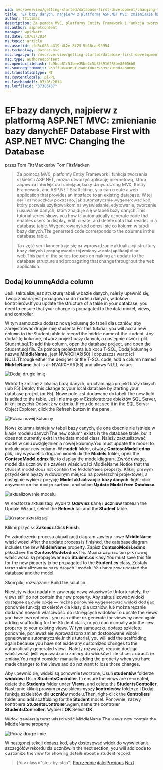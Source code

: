 ```yaml
---
uid: mvc/overview/getting-started/database-first-development/changing-the-database
title: 'EF bazy danych, najpierw z platformą ASP.NET MVC: zmienianie bazy danych | Dokumentacja firmy Microsoft'
author: tfitzmac
description: Za pomocą MVC, platformy Entity Framework i funkcja tworzenia szkieletu ASP.NET, można utworzyć aplikację internetową, która zapewnia interfejs do istniejącej bazy danych. Ten samouczek seri...
ms.author: aspnetcontent
manager: wpickett
ms.date: 10/01/2014
ms.topic: article
ms.assetid: cfd5c083-a319-482e-8f25-5b38caa93954
ms.technology: dotnet-mvc
msc.legacyurl: /mvc/overview/getting-started/database-first-development/changing-the-database
msc.type: authoredcontent
ms.openlocfilehash: 7c9bca87c51bee35be2c5b533916255be80056b0
ms.sourcegitcommit: 953ff9ea4369f154d6fd0239599279ddd3280009
ms.translationtype: MT
ms.contentlocale: pl-PL
ms.lasthandoff: 07/03/2018
ms.locfileid: "37385437"
---
```

<a name="ef-database-first-with-aspnet-mvc-changing-the-database"></a><span data-ttu-id="1d3e1-104">EF bazy danych, najpierw z platformą ASP.NET MVC: zmienianie bazy danych</span><span class="sxs-lookup"><span data-stu-id="1d3e1-104">EF Database First with ASP.NET MVC: Changing the Database</span></span>
====================
<span data-ttu-id="1d3e1-105">przez [Tom FitzMacken](https://github.com/tfitzmac)</span><span class="sxs-lookup"><span data-stu-id="1d3e1-105">by [Tom FitzMacken](https://github.com/tfitzmac)</span></span>

> <span data-ttu-id="1d3e1-106">Za pomocą MVC, platformy Entity Framework i funkcja tworzenia szkieletu ASP.NET, można utworzyć aplikację internetową, która zapewnia interfejs do istniejącej bazy danych.</span><span class="sxs-lookup"><span data-stu-id="1d3e1-106">Using MVC, Entity Framework, and ASP.NET Scaffolding, you can create a web application that provides an interface to an existing database.</span></span> <span data-ttu-id="1d3e1-107">W tej serii samouczków pokazano, jak automatycznie wygenerować kod, który pozwala użytkownikom na wyświetlanie, edytowanie, tworzenie i usuwanie danych, która znajduje się w tabeli bazy danych.</span><span class="sxs-lookup"><span data-stu-id="1d3e1-107">This tutorial series shows you how to automatically generate code that enables users to display, edit, create, and delete data that resides in a database table.</span></span> <span data-ttu-id="1d3e1-108">Wygenerowany kod odnosi się do kolumn w tabeli bazy danych.</span><span class="sxs-lookup"><span data-stu-id="1d3e1-108">The generated code corresponds to the columns in the database table.</span></span>
> 
> <span data-ttu-id="1d3e1-109">Ta część serii koncentruje się na wprowadzanie aktualizacji struktury bazy danych i propagowanie tej zmiany w całej aplikacji sieci web.</span><span class="sxs-lookup"><span data-stu-id="1d3e1-109">This part of the series focuses on making an update to the database structure and propagating that change throughout the web application.</span></span>


## <a name="add-a-column"></a><span data-ttu-id="1d3e1-110">Dodaj kolumnę</span><span class="sxs-lookup"><span data-stu-id="1d3e1-110">Add a column</span></span>

<span data-ttu-id="1d3e1-111">Jeśli zaktualizujesz strukturę tabeli w bazie danych, należy upewnić się, Twoja zmiana jest propagowana do modelu danych, widoków i kontrolerów.</span><span class="sxs-lookup"><span data-stu-id="1d3e1-111">If you update the structure of a table in your database, you need to ensure that your change is propagated to the data model, views, and controller.</span></span>

<span data-ttu-id="1d3e1-112">W tym samouczku dodasz nową kolumnę do tabeli dla uczniów, aby zarejestrować drugie imię studenta.</span><span class="sxs-lookup"><span data-stu-id="1d3e1-112">For this tutorial, you will add a new column to the Student table to record the middle name of the student.</span></span> <span data-ttu-id="1d3e1-113">Aby dodać tę kolumnę, otwórz projekt bazy danych, a następnie otwórz plik Student.sql.</span><span class="sxs-lookup"><span data-stu-id="1d3e1-113">To add this column, open the database project, and open the Student.sql file.</span></span> <span data-ttu-id="1d3e1-114">Za pomocą projektanta lub kodu T-SQL, Dodaj kolumnę o nazwie **MiddleName** , jest NVARCHAR(50) i dopuszcza wartości NULL.</span><span class="sxs-lookup"><span data-stu-id="1d3e1-114">Through either the designer or the T-SQL code, add a column named **MiddleName** that is an NVARCHAR(50) and allows NULL values.</span></span>

![Dodaj drugie imię](changing-the-database/_static/image1.png)

<span data-ttu-id="1d3e1-116">Wdróż tę zmianę z lokalną bazą danych, uruchamiając projekt bazy danych (lub F5).</span><span class="sxs-lookup"><span data-stu-id="1d3e1-116">Deploy this change to your local database by starting your database project (or F5).</span></span> <span data-ttu-id="1d3e1-117">Nowe pole jest dodawane do tabeli.</span><span class="sxs-lookup"><span data-stu-id="1d3e1-117">The new field is added to the table.</span></span> <span data-ttu-id="1d3e1-118">Jeśli nie ma go w Eksploratorze obiektów SQL Server, kliknij przycisk Odśwież w okienku.</span><span class="sxs-lookup"><span data-stu-id="1d3e1-118">If you do not see it in the SQL Server Object Explorer, click the Refresh button in the pane.</span></span>

![Pokaż nowej kolumny](changing-the-database/_static/image2.png)

<span data-ttu-id="1d3e1-120">Nowa kolumna istnieje w tabeli bazy danych, ale ona obecnie nie istnieje w klasie modelu danych.</span><span class="sxs-lookup"><span data-stu-id="1d3e1-120">The new column exists in the database table, but it does not currently exist in the data model class.</span></span> <span data-ttu-id="1d3e1-121">Należy zaktualizować model w celu uwzględnienia nowej kolumny.</span><span class="sxs-lookup"><span data-stu-id="1d3e1-121">You must update the model to include your new column.</span></span> <span data-ttu-id="1d3e1-122">W **modeli** folder, otwórz **ContosoModel.edmx** plik, aby wyświetlić diagram modelu.</span><span class="sxs-lookup"><span data-stu-id="1d3e1-122">In the **Models** folder, open the **ContosoModel.edmx** file to display the model diagram.</span></span> <span data-ttu-id="1d3e1-123">Zwróć uwagę, model dla uczniów nie zawiera właściwości MiddleName.</span><span class="sxs-lookup"><span data-stu-id="1d3e1-123">Notice that the Student model does not contain the MiddleName property.</span></span> <span data-ttu-id="1d3e1-124">Kliknij prawym przyciskiem myszy w dowolnym miejscu na powierzchni projektowej, a następnie wybierz pozycję **Model aktualizacji z bazy danych**.</span><span class="sxs-lookup"><span data-stu-id="1d3e1-124">Right-click anywhere on the design surface, and select **Update Model from Database**.</span></span>

![aktualizowanie modelu](changing-the-database/_static/image3.png)

<span data-ttu-id="1d3e1-126">W Kreatorze aktualizacji wybierz **Odśwież** kartę i **uczniów** tabeli.</span><span class="sxs-lookup"><span data-stu-id="1d3e1-126">In the Update Wizard, select the **Refresh** tab and the **Student** table.</span></span>

![Kreator aktualizacji](changing-the-database/_static/image4.png)

<span data-ttu-id="1d3e1-128">Kliknij przycisk **Zakończ**.</span><span class="sxs-lookup"><span data-stu-id="1d3e1-128">Click **Finish**.</span></span>

<span data-ttu-id="1d3e1-129">Po zakończeniu procesu aktualizacji diagram zawiera nowe **MiddleName** właściwości.</span><span class="sxs-lookup"><span data-stu-id="1d3e1-129">After the update process is finished, the database diagram includes the new **MiddleName** property.</span></span> <span data-ttu-id="1d3e1-130">Zapisz **ContosoModel.edmx** pliku.</span><span class="sxs-lookup"><span data-stu-id="1d3e1-130">Save the **ContosoModel.edmx** file.</span></span> <span data-ttu-id="1d3e1-131">Musisz zapisać ten plik nowej właściwości są propagowane do **Student.cs** klasy.</span><span class="sxs-lookup"><span data-stu-id="1d3e1-131">You must save this file for the new property to be propagated to the **Student.cs** class.</span></span> <span data-ttu-id="1d3e1-132">Zostały teraz zaktualizowane bazy danych i modelu.</span><span class="sxs-lookup"><span data-stu-id="1d3e1-132">You have now updated the database and the model.</span></span>

<span data-ttu-id="1d3e1-133">Skompiluj rozwiązanie.</span><span class="sxs-lookup"><span data-stu-id="1d3e1-133">Build the solution.</span></span>

<span data-ttu-id="1d3e1-134">Niestety widoki nadal nie zawierają nową właściwość.</span><span class="sxs-lookup"><span data-stu-id="1d3e1-134">Unfortunately, the views still do not contain the new property.</span></span> <span data-ttu-id="1d3e1-135">Aby zaktualizować widoki dostępne są dwie opcje — można ponownie wygenerować widoki dodając ponownie funkcją szkieletów dla klasy dla uczniów, lub można ręcznie dodawać nowych właściwości do istniejących widoków.</span><span class="sxs-lookup"><span data-stu-id="1d3e1-135">To update the views you have two options - you can either re-generate the views by once again adding scaffolding for the Student class, or you can manually add the new property to your existing views.</span></span> <span data-ttu-id="1d3e1-136">W tym samouczku dodasz szkieletu ponownie, ponieważ nie wprowadzono zmian dostosowane widoki generowane automatycznie.</span><span class="sxs-lookup"><span data-stu-id="1d3e1-136">In this tutorial, you will add the scaffolding again because you have not made any customized changes to the automatically-generated views.</span></span> <span data-ttu-id="1d3e1-137">Należy rozważyć, ręcznie dodając właściwość, jeśli wprowadzono zmiany do widoków i nie chcesz utracić te zmiany.</span><span class="sxs-lookup"><span data-stu-id="1d3e1-137">You might consider manually adding the property when you have made changes to the views and do not want to lose those changes.</span></span>

<span data-ttu-id="1d3e1-138">Aby upewnić się, widoki są ponownie tworzone, Usuń **studentów** folderze **widoków**i Usuń **StudentsController**.</span><span class="sxs-lookup"><span data-stu-id="1d3e1-138">To ensure the views are re-created, delete the **Students** folder under **Views**, and delete the **StudentsController**.</span></span> <span data-ttu-id="1d3e1-139">Następnie kliknij prawym przyciskiem myszy **kontrolerów** folderze i Dodaj funkcją szkieletów dla **uczniów** modelu.</span><span class="sxs-lookup"><span data-stu-id="1d3e1-139">Then, right-click the **Controllers** folder and add scaffolding for the **Student** model.</span></span> <span data-ttu-id="1d3e1-140">Ponownie, nazwy kontrolera **StudentsController**.</span><span class="sxs-lookup"><span data-stu-id="1d3e1-140">Again, name the controller **StudentsController**.</span></span> <span data-ttu-id="1d3e1-141">Wybierz **OK**.</span><span class="sxs-lookup"><span data-stu-id="1d3e1-141">Select **OK**.</span></span>

<span data-ttu-id="1d3e1-142">Widoki zawierają teraz właściwość MiddleName.</span><span class="sxs-lookup"><span data-stu-id="1d3e1-142">The views now contain the MiddleName property.</span></span>

![Pokaż drugie imię](changing-the-database/_static/image5.png)

<span data-ttu-id="1d3e1-144">W następnej sekcji dodasz kod, aby dostosować widok do wyświetlania szczegółów rekordu dla uczniów.</span><span class="sxs-lookup"><span data-stu-id="1d3e1-144">In the next section, you will add code to customize the view for showing details about a student record.</span></span>

> [!div class="step-by-step"]
> <span data-ttu-id="1d3e1-145">[Poprzednie](generating-views.md)
> [dalej](customizing-a-view.md)</span><span class="sxs-lookup"><span data-stu-id="1d3e1-145">[Previous](generating-views.md)
[Next](customizing-a-view.md)</span></span>
